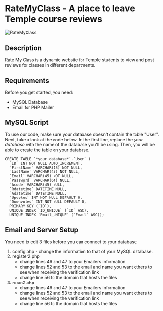 # RateMyClass - A place to leave Temple course reviews

![RateMyClass](https://github.com/RateMyClassTU/RateMyClass/blob/main/RateMyClassLogo.png?raw=true)

## Description
Rate My Class is a dynamic website for Temple students to view and post reviews for classes in different departments.

## Requirements
Before you get started, you need:
- MySQL Database
- Email for PHP Mailer

## MySQL Script
To use our code, make sure your database doesn't contain the table "User". Next, take a look at the code below. In the first line, replace the *your database* with the name of the database you'll be using. Then, you will be able to create the table on your database.
<pre><code>CREATE TABLE `*your database*`.`User` (
  `ID` INT NOT NULL AUTO_INCREMENT,
  `FirstName` VARCHAR(45) NOT NULL,
  `LastName` VARCHAR(45) NOT NULL,
  `Email` VARCHAR(45) NOT NULL,
  `Password` VARCHAR(64) NULL,
  `Acode` VARCHAR(45) NULL,
  `Rdatetime` DATETIME NULL,
  `Adatetime` DATETIME NULL,
  `Upvotes` INT NOT NULL DEFAULT 0,
  `Downvotes` INT NOT NULL DEFAULT 0,
  PRIMARY KEY (`ID`),
  UNIQUE INDEX `ID_UNIQUE` (`ID` ASC),
  UNIQUE INDEX `Email_UNIQUE` (`Email` ASC));</code></pre>
## Email and Server Setup
You need to edit 3 files before you can connect to your database:
  1. config.php - change the information to that of your MySQL database.
  2. register2.php
      - change lines 46 and 47 to your Emailers information
      - change lines 52 and 53 to the email and name you want others to see when receiving the verification link
      - change line 56 to the domain that hosts the files
  3. reset2.php
      - change lines 46 and 47 to your Emailers information
      - change lines 52 and 53 to the email and name you want others to see when receiving the verification link
      - change line 56 to the domain that hosts the files
